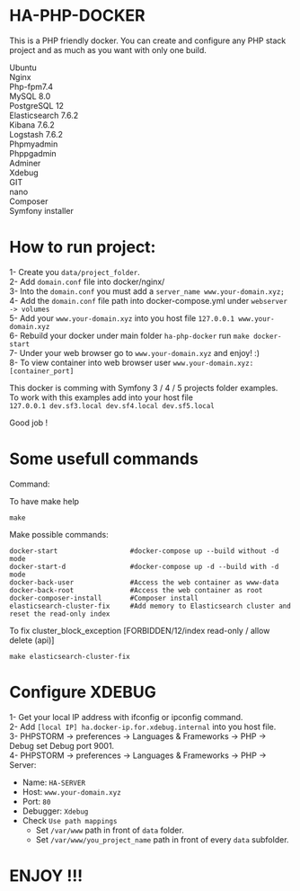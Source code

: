 HA-PHP-DOCKER
=

This is a PHP friendly docker. You can create and configure any PHP stack project and as much as you want with only one build.

Ubuntu  
Nginx  
Php-fpm7.4  
MySQL 8.0  
PostgreSQL 12  
Elasticsearch 7.6.2  
Kibana 7.6.2  
Logstash 7.6.2  
Phpmyadmin  
Phppgadmin  
Adminer  
Xdebug  
GIT  
nano  
Composer  
Symfony installer

How to run project:
=
1- Create you `data/project_folder`.  
2- Add `domain.conf` file into docker/nginx/  
3- Into the `domain.conf` you must add a `server_name www.your-domain.xyz;`  
4- Add the `domain.conf` file path into docker-compose.yml under `webserver -> volumes`  
5- Add your `www.your-domain.xyz` into you host file `127.0.0.1 www.your-domain.xyz`  
6- Rebuild your docker under main folder `ha-php-docker` run `make docker-start`  
7- Under your web browser go to `www.your-domain.xyz` and enjoy! :)  
8- To view container into web browser user `www.your-domain.xyz:[container_port]`  

This docker is comming with Symfony 3 / 4 / 5 projects folder examples.  
To work with this examples add into your host file  
`127.0.0.1 dev.sf3.local dev.sf4.local dev.sf5.local` 

Good job !

Some usefull commands
================
Command:

To have make help
```console
make
```

Make possible commands:
```console
docker-start                  #docker-compose up --build without -d mode
docker-start-d                #docker-compose up -d --build with -d mode
docker-back-user              #Access the web container as www-data
docker-back-root              #Access the web container as root
docker-composer-install       #Composer install
elasticsearch-cluster-fix     #Add memory to Elasticsearch cluster and reset the read-only index
```

To fix cluster_block_exception [FORBIDDEN/12/index read-only / allow delete (api)]
```console
make elasticsearch-cluster-fix
```

Configure XDEBUG
=
1- Get your local IP address with ifconfig or ipconfig command.  
2- Add `[local IP] ha.docker-ip.for.xdebug.internal` into you host file.  
3- PHPSTORM -> preferences -> Languages & Frameworks -> PHP -> Debug set Debug port 9001.  
4- PHPSTORM -> preferences -> Languages & Frameworks -> PHP -> Server:
   - Name: `HA-SERVER`
   - Host: `www.your-domain.xyz`
   - Port: `80`
   - Debugger: `Xdebug`
   - Check `Use path mappings`
       * Set `/var/www` path in front of `data` folder.  
       * Set `/var/www/you_project_name` path in front of every `data` subfolder.  
 
 
 ENJOY !!!
 =